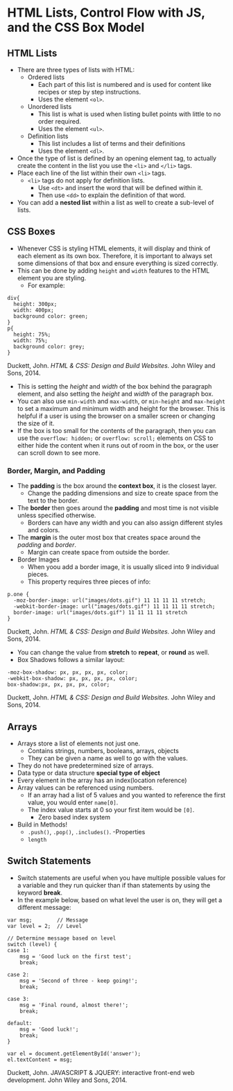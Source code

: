 # HTML Lists, Control Flow with JS, and the CSS Box Model

## HTML Lists

- There are three types of lists with HTML:
  - Ordered lists
    - Each part of this list is numbered and is used for content like recipes or step by step instructions.
    - Uses the element `<ol>`.
  - Unordered lists
    - This list is what is used when listing bullet points with little to no order required.
    - Uses the element `<ul>`.
  - Definition lists
    - This list includes a list of terms and their definitions
    - Uses the element `<dl>`.
- Once the type of list is defined by an opening element tag, to actually create the content in the list you use the `<li>` and `</li>` tags.
- Place each line of the list within their own `<li>` tags.
  - `<li>` tags do not apply for definition lists.
    - Use `<dt>` and insert the word that will be defined within it.
    - Then use `<dd>` to explain the definition of that word.
- You can add a **nested list** within a list as well to create a sub-level of lists.

## CSS Boxes

- Whenever CSS is styling HTML elements, it will display and think of each element as its own box. Therefore, it is important to always set some dimensions of that box and ensure everything is sized correctly.
- This can be done by adding `height` and `width` features to the HTML element you are styling.
  - For example:
```
div{
  height: 300px;
  width: 400px;
  background color: green;
}
p{
  height: 75%;
  width: 75%;
  background color: grey;
}
```
Duckett, John. _HTML & CSS: Design and Build Websites._ John Wiley and Sons, 2014.

- This is setting the *height* and *width* of the box behind the paragraph element, and also setting the *height* and *width* of the paragraph box.
- You can also use `min-width` and `max-width`, or `min-height` and `max-height` to set a maximum and minimum width and height for the browser. This is helpful if a user is using the browser on a smaller screen or changing the size of it.
- If the box is too small for the contents of the paragraph, then you can use the `overflow: hidden;` or `overflow: scroll;` elements on CSS to either hide the content when it runs out of room in the box, or the user can scroll down to see more.

### Border, Margin, and Padding

- The **padding** is the box around the **context box**, it is the closest layer.
  - Change the padding dimensions and size to create space from the text to the border.
- The **border** then goes around the **padding** and most time is not visible unless specified otherwise.
  - Borders can have any width and you can also assign different styles and colors.
- The **margin** is the outer most box that creates space around the *padding* and *border*.
  - Margin can create space from outside the border.
- Border Images
  - When yoou add a border image, it is usually sliced into 9 individual pieces.
  - This property requires three pieces of info:
```
p.one {
  -moz-border-image: url("images/dots.gif") 11 11 11 11 stretch;
  -webkit-border-image: url("images/dots.gif") 11 11 11 11 stretch;
  border-image: url("images/dots.gif") 11 11 11 11 stretch
}
```
Duckett, John. _HTML & CSS: Design and Build Websites._ John Wiley and Sons, 2014.


- You can change the value from **stretch** to **repeat**, or **round** as well.
- Box Shadows follows a similar layout:
```
-moz-box-shadow: px, px, px, px, color;
-webkit-box-shadow: px, px, px, px, color;
box-shadow:px, px, px, px, color;
```
Duckett, John. _HTML & CSS: Design and Build Websites._ John Wiley and Sons, 2014.

## Arrays

- Arrays store a list of elements not just one.
  - Contains strings, numbers, booleans, arrays, objects
  - They can be given a name as well to go with the values.
- They do not have predetermined size of arrays.
- Data type or data structure **special type of ebject**
- Every element in the array has an index(location reference)
- Array values can be referenced using numbers.
  - If an array had a list of 5 values and you wanted to reference the first value, you would enter `name[0]`.
  - The index value starts at 0 so your first item would be `[0]`.
    - Zero based index system
- Build in Methods!
  - `.push()`, `.pop()`, `.includes()`.
-Properties
  - `length`

## Switch Statements

- Switch statements are useful when you have multiple possible values for a variable and they run quicker than if than statements by using the keyword **break**.
- In the example below, based on what level the user is on, they will get a different message:

```
var msg;        // Message
var level = 2;  // Level

// Determine message based on level
switch (level) {
case 1:
    msg = 'Good luck on the first test';
    break;

case 2:
    msg = 'Second of three - keep going!';
    break;

case 3:
    msg = 'Final round, almost there!';
    break;

default:
    msg = 'Good luck!';
    break;
}

var el = document.getElementById('answer');
el.textContent = msg;
```
Duckett, John. JAVASCRIPT &amp; JQUERY: interactive front-end web development. John Wiley and Sons, 2014.